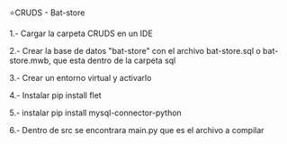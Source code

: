 ⭐CRUDS - Bat-store

1.- Cargar la carpeta CRUDS en un IDE

2.- Crear la base de datos "bat-store" con el archivo bat-store.sql o bat-store.mwb, que esta dentro de la carpeta sql

3.- Crear un entorno virtual y activarlo

4.- Instalar pip install flet

5.- instalar pip install mysql-connector-python

6.- Dentro de src se encontrara main.py que es el archivo a compilar